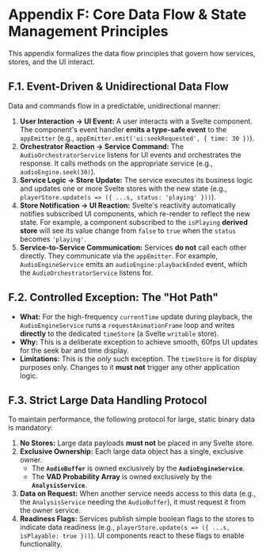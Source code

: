 [//]: # ( vibe-player-v3/docs/refactor-plan/appendix-f-data-flow.md )
# Appendix F: Core Data Flow & State Management Principles

This appendix formalizes the data flow principles that govern how services, stores, and the UI interact.

## F.1. Event-Driven & Unidirectional Data Flow

Data and commands flow in a predictable, unidirectional manner:

1.  **User Interaction -> UI Event:** A user interacts with a Svelte component. The component's event handler **emits a type-safe event** to the `appEmitter` (e.g., `appEmitter.emit('ui:seekRequested', { time: 30 })`).
2.  **Orchestrator Reaction -> Service Command:** The `AudioOrchestratorService` listens for UI events and orchestrates the response. It calls methods on the appropriate service (e.g., `audioEngine.seek(30)`).
3.  **Service Logic -> Store Update:** The service executes its business logic and updates one or more Svelte stores with the new state (e.g., `playerStore.update(s => ({ ...s, status: 'playing' }))`).
4.  **Store Notification -> UI Reaction:** Svelte's reactivity automatically notifies subscribed UI components, which re-render to reflect the new state. For example, a component subscribed to the `isPlaying` **derived store** will see its value change from `false` to `true` when the `status` becomes `'playing'`.
5.  **Service-to-Service Communication:** Services **do not** call each other directly. They communicate via the `appEmitter`. For example, `AudioEngineService` emits an `audioEngine:playbackEnded` event, which the `AudioOrchestratorService` listens for.

## F.2. Controlled Exception: The "Hot Path"

* **What:** For the high-frequency `currentTime` update during playback, the `AudioEngineService` runs a
  `requestAnimationFrame` loop and writes **directly** to the dedicated `timeStore` (a Svelte `writable` store).
* **Why:** This is a deliberate exception to achieve smooth, 60fps UI updates for the seek bar and time display.
* **Limitations:** This is the *only* such exception. The `timeStore` is for display purposes only. Changes to it **must
  not** trigger any other application logic.

## F.3. Strict Large Data Handling Protocol

To maintain performance, the following protocol for large, static binary data is mandatory:

1. **No Stores:** Large data payloads **must not** be placed in any Svelte store.
2. **Exclusive Ownership:** Each large data object has a single, exclusive owner.
    * The **`AudioBuffer`** is owned exclusively by the **`AudioEngineService`**.
    * The **VAD Probability Array** is owned exclusively by the **`AnalysisService`**.
3. **Data on Request:** When another service needs access to this data (e.g., the `AnalysisService` needing the
   `AudioBuffer`), it must request it from the owner service.
4. **Readiness Flags:** Services publish simple boolean flags to the stores to indicate data readiness (e.g.,
   `playerStore.update(s => ({ ...s, isPlayable: true }))`). UI components react to these flags to enable functionality.